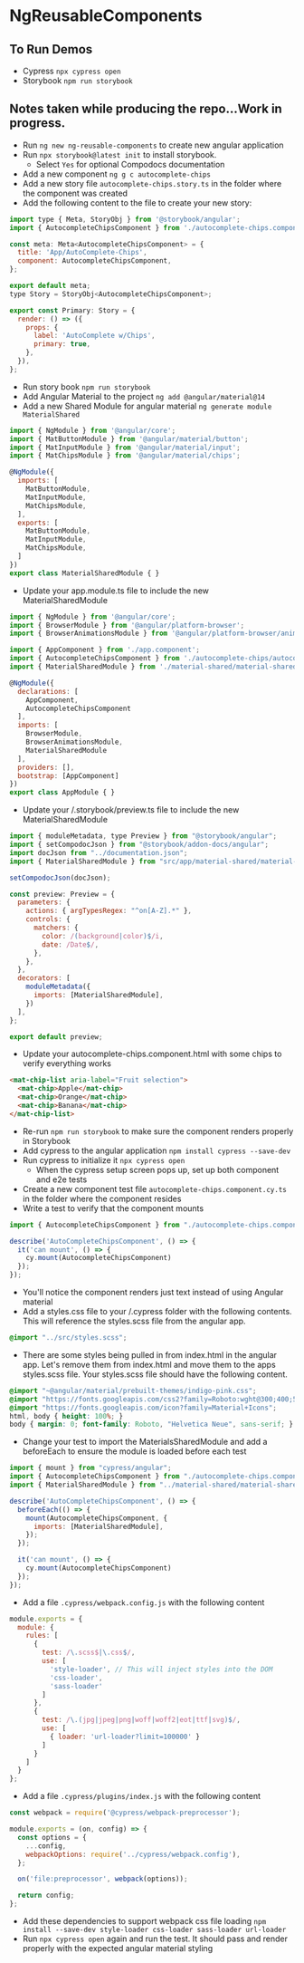 # NgReusableComponents

## To Run Demos
- Cypress `npx cypress open`
- Storybook `npm run storybook`

## Notes taken while producing the repo...Work in progress.

- Run `ng new ng-reusable-components` to create new angular application
- Run `npx storybook@latest init` to install storybook.
  - Select `Yes` for optional Compodocs documentation
- Add a new component `ng g c autocomplete-chips `
- Add a new story file `autocomplete-chips.story.ts` in the folder where the component was created
- Add the following content to the file to create your new story:
```javascript
import type { Meta, StoryObj } from '@storybook/angular';
import { AutocompleteChipsComponent } from './autocomplete-chips.component';

const meta: Meta<AutocompleteChipsComponent> = {
  title: 'App/AutoComplete-Chips',
  component: AutocompleteChipsComponent,
};

export default meta;
type Story = StoryObj<AutocompleteChipsComponent>;

export const Primary: Story = {
  render: () => ({
    props: {
      label: 'AutoComplete w/Chips',
      primary: true,
    },
  }),
};
```
- Run story book `npm run storybook`
- Add Angular Material to the project `ng add @angular/material@14`
- Add a new Shared Module for angular material `ng generate module MaterialShared `
```javascript
import { NgModule } from '@angular/core';
import { MatButtonModule } from '@angular/material/button';
import { MatInputModule } from '@angular/material/input';
import { MatChipsModule } from '@angular/material/chips';

@NgModule({
  imports: [
    MatButtonModule,
    MatInputModule,
    MatChipsModule,
  ],
  exports: [
    MatButtonModule,
    MatInputModule,
    MatChipsModule,
  ]
})
export class MaterialSharedModule { }
```
- Update your app.module.ts file to include the new MaterialSharedModule
```javascript
import { NgModule } from '@angular/core';
import { BrowserModule } from '@angular/platform-browser';
import { BrowserAnimationsModule } from '@angular/platform-browser/animations';

import { AppComponent } from './app.component';
import { AutocompleteChipsComponent } from './autocomplete-chips/autocomplete-chips.component';
import { MaterialSharedModule } from './material-shared/material-shared.module';

@NgModule({
  declarations: [
    AppComponent,
    AutocompleteChipsComponent
  ],
  imports: [
    BrowserModule,
    BrowserAnimationsModule,
    MaterialSharedModule
  ],
  providers: [],
  bootstrap: [AppComponent]
})
export class AppModule { }
```

- Update your /.storybook/preview.ts file to include the new MaterialSharedModule
```javascript
import { moduleMetadata, type Preview } from "@storybook/angular";
import { setCompodocJson } from "@storybook/addon-docs/angular";
import docJson from "../documentation.json";
import { MaterialSharedModule } from "src/app/material-shared/material-shared.module";

setCompodocJson(docJson);

const preview: Preview = {
  parameters: {
    actions: { argTypesRegex: "^on[A-Z].*" },
    controls: {
      matchers: {
        color: /(background|color)$/i,
        date: /Date$/,
      },
    },
  },
  decorators: [
    moduleMetadata({
      imports: [MaterialSharedModule],
    })
  ],
};

export default preview;
```

- Update your autocomplete-chips.component.html with some chips to verify everything works
```html
<mat-chip-list aria-label="Fruit selection">
  <mat-chip>Apple</mat-chip>
  <mat-chip>Orange</mat-chip>
  <mat-chip>Banana</mat-chip>
</mat-chip-list>
```
- Re-run `npm run storybook` to make sure the component renders properly in Storybook
- Add cypress to the angular application `npm install cypress --save-dev`
- Run cypress to initialize it `npx cypress open`
  - When the cypress setup screen pops up, set up both component and e2e tests
- Create a new component test file `autocomplete-chips.component.cy.ts` in the folder where the component resides
- Write a test to verify that the component mounts
```javascript
import { AutocompleteChipsComponent } from "./autocomplete-chips.component";

describe('AutoCompleteChipsComponent', () => {
  it('can mount', () => {
    cy.mount(AutocompleteChipsComponent)
  });
});
```
- You'll notice the component renders just text instead of using Angular material
- Add a styles.css file to your /.cypress folder with the following contents.  This will reference the styles.scss file from the angular app.
```css
@import "../src/styles.scss";
```
- There are some styles being pulled in from index.html in the angular app.  Let's remove them from index.html and move them to the apps styles.scss file.  Your styles.scss file should have the following content.
```css
@import "~@angular/material/prebuilt-themes/indigo-pink.css";
@import "https://fonts.googleapis.com/css2?family=Roboto:wght@300;400;500&display=swap";
@import "https://fonts.googleapis.com/icon?family=Material+Icons";
html, body { height: 100%; }
body { margin: 0; font-family: Roboto, "Helvetica Neue", sans-serif; }
```
- Change your test to import the MaterialsSharedModule and add a beforeEach to ensure the module is loaded before each test

```javascript
import { mount } from "cypress/angular";
import { AutocompleteChipsComponent } from "./autocomplete-chips.component";
import { MaterialSharedModule } from "../material-shared/material-shared.module";

describe('AutoCompleteChipsComponent', () => {
  beforeEach(() => {
    mount(AutocompleteChipsComponent, {
      imports: [MaterialSharedModule],
    });
  });

  it('can mount', () => {
    cy.mount(AutocompleteChipsComponent)
  });
});
```

- Add a file `.cypress/webpack.config.js` with the following content
```javascript
module.exports = {
  module: {
    rules: [
      {
        test: /\.scss$|\.css$/,
        use: [
          'style-loader', // This will inject styles into the DOM
          'css-loader',
          'sass-loader'
        ]
      },
      {
        test: /\.(jpg|jpeg|png|woff|woff2|eot|ttf|svg)$/,
        use: [
          { loader: 'url-loader?limit=100000' }
        ]
      }
    ]
  }
};
```
- Add a file `.cypress/plugins/index.js` with the following content
```javascript
const webpack = require('@cypress/webpack-preprocessor');

module.exports = (on, config) => {
  const options = {
    ...config,
    webpackOptions: require('../cypress/webpack.config'),
  };

  on('file:preprocessor', webpack(options));

  return config;
};
```
- Add these dependencies to support webpack css file loading `npm install --save-dev style-loader css-loader sass-loader url-loader`
- Run `npx cypress open` again and run the test.  It should pass and render properly with the expected angular material styling
